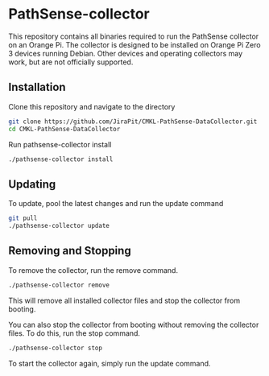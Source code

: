 # PathSense-collector

This repository contains all binaries required to run the PathSense collector on an Orange Pi. The collector is designed to be installed on Orange Pi Zero 3 devices running Debian. Other devices and operating collectors may work, but are not officially supported.

## Installation

Clone this repository and navigate to the directory
```sh
git clone https://github.com/JiraPit/CMKL-PathSense-DataCollector.git
cd CMKL-PathSense-DataCollector
```

Run pathsense-collector install
```sh
./pathsense-collector install
```

## Updating

To update, pool the latest changes and run the update command
```sh
git pull
./pathsense-collector update
```

## Removing and Stopping

To remove the collector, run the remove command.
```sh
./pathsense-collector remove
```
This will remove all installed collector files and stop the collector from booting.

You can also stop the collector from booting without removing the collector files. To do this, run the stop command.
```sh
./pathsense-collector stop
```
To start the collector again, simply run the update command.
